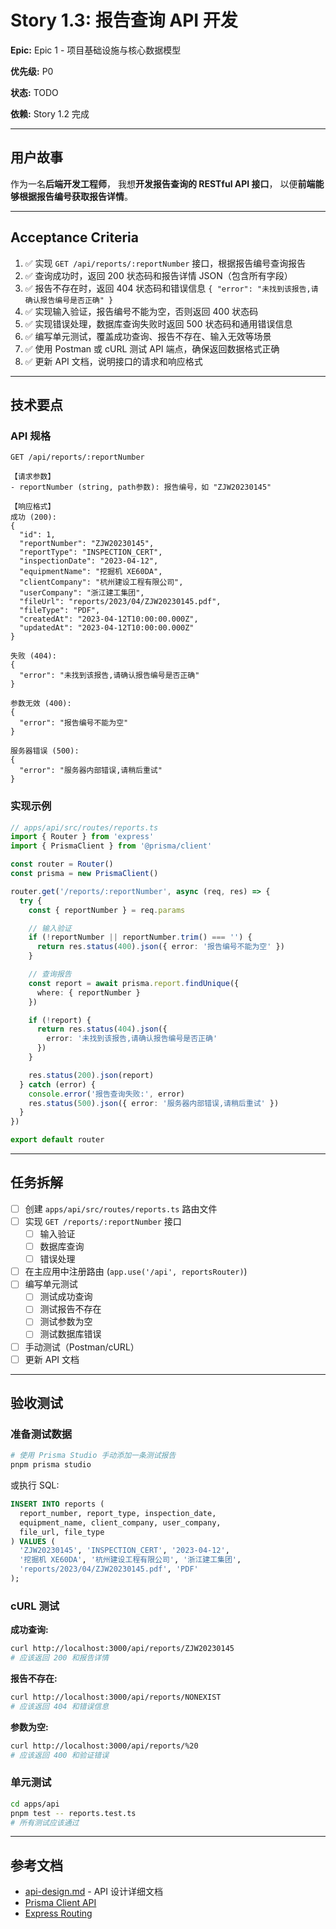 # Story 1.3: 报告查询 API 开发

**Epic:** Epic 1 - 项目基础设施与核心数据模型

**优先级:** P0

**状态:** TODO

**依赖:** Story 1.2 完成

---

## 用户故事

作为一名**后端开发工程师**，
我想**开发报告查询的 RESTful API 接口**，
以便**前端能够根据报告编号获取报告详情**。

---

## Acceptance Criteria

1. ✅ 实现 `GET /api/reports/:reportNumber` 接口，根据报告编号查询报告
2. ✅ 查询成功时，返回 200 状态码和报告详情 JSON（包含所有字段）
3. ✅ 报告不存在时，返回 404 状态码和错误信息 `{ "error": "未找到该报告,请确认报告编号是否正确" }`
4. ✅ 实现输入验证，报告编号不能为空，否则返回 400 状态码
5. ✅ 实现错误处理，数据库查询失败时返回 500 状态码和通用错误信息
6. ✅ 编写单元测试，覆盖成功查询、报告不存在、输入无效等场景
7. ✅ 使用 Postman 或 cURL 测试 API 端点，确保返回数据格式正确
8. ✅ 更新 API 文档，说明接口的请求和响应格式

---

## 技术要点

### API 规格
```
GET /api/reports/:reportNumber

【请求参数】
- reportNumber (string, path参数): 报告编号，如 "ZJW20230145"

【响应格式】
成功 (200):
{
  "id": 1,
  "reportNumber": "ZJW20230145",
  "reportType": "INSPECTION_CERT",
  "inspectionDate": "2023-04-12",
  "equipmentName": "挖掘机 XE60DA",
  "clientCompany": "杭州建设工程有限公司",
  "userCompany": "浙江建工集团",
  "fileUrl": "reports/2023/04/ZJW20230145.pdf",
  "fileType": "PDF",
  "createdAt": "2023-04-12T10:00:00.000Z",
  "updatedAt": "2023-04-12T10:00:00.000Z"
}

失败 (404):
{
  "error": "未找到该报告,请确认报告编号是否正确"
}

参数无效 (400):
{
  "error": "报告编号不能为空"
}

服务器错误 (500):
{
  "error": "服务器内部错误,请稍后重试"
}
```

### 实现示例
```typescript
// apps/api/src/routes/reports.ts
import { Router } from 'express'
import { PrismaClient } from '@prisma/client'

const router = Router()
const prisma = new PrismaClient()

router.get('/reports/:reportNumber', async (req, res) => {
  try {
    const { reportNumber } = req.params

    // 输入验证
    if (!reportNumber || reportNumber.trim() === '') {
      return res.status(400).json({ error: '报告编号不能为空' })
    }

    // 查询报告
    const report = await prisma.report.findUnique({
      where: { reportNumber }
    })

    if (!report) {
      return res.status(404).json({
        error: '未找到该报告,请确认报告编号是否正确'
      })
    }

    res.status(200).json(report)
  } catch (error) {
    console.error('报告查询失败:', error)
    res.status(500).json({ error: '服务器内部错误,请稍后重试' })
  }
})

export default router
```

---

## 任务拆解

- [ ] 创建 `apps/api/src/routes/reports.ts` 路由文件
- [ ] 实现 `GET /reports/:reportNumber` 接口
  - [ ] 输入验证
  - [ ] 数据库查询
  - [ ] 错误处理
- [ ] 在主应用中注册路由 (`app.use('/api', reportsRouter)`)
- [ ] 编写单元测试
  - [ ] 测试成功查询
  - [ ] 测试报告不存在
  - [ ] 测试参数为空
  - [ ] 测试数据库错误
- [ ] 手动测试（Postman/cURL）
- [ ] 更新 API 文档

---

## 验收测试

### 准备测试数据
```bash
# 使用 Prisma Studio 手动添加一条测试报告
pnpm prisma studio
```

或执行 SQL:
```sql
INSERT INTO reports (
  report_number, report_type, inspection_date,
  equipment_name, client_company, user_company,
  file_url, file_type
) VALUES (
  'ZJW20230145', 'INSPECTION_CERT', '2023-04-12',
  '挖掘机 XE60DA', '杭州建设工程有限公司', '浙江建工集团',
  'reports/2023/04/ZJW20230145.pdf', 'PDF'
);
```

### cURL 测试

**成功查询:**
```bash
curl http://localhost:3000/api/reports/ZJW20230145
# 应该返回 200 和报告详情
```

**报告不存在:**
```bash
curl http://localhost:3000/api/reports/NONEXIST
# 应该返回 404 和错误信息
```

**参数为空:**
```bash
curl http://localhost:3000/api/reports/%20
# 应该返回 400 和验证错误
```

### 单元测试
```bash
cd apps/api
pnpm test -- reports.test.ts
# 所有测试应该通过
```

---

## 参考文档

- [api-design.md](../api-design.md) - API 设计详细文档
- [Prisma Client API](https://www.prisma.io/docs/reference/api-reference/prisma-client-reference)
- [Express Routing](https://expressjs.com/en/guide/routing.html)
